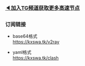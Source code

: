 ### [🔈加入TG频道获取更多高速节点](https://t.me/kxswa/)  
### 订阅链接  
- base64格式  
https://kxswa.tk/v2ray  
  
- yaml格式  
https://kxswa.tk/clash
